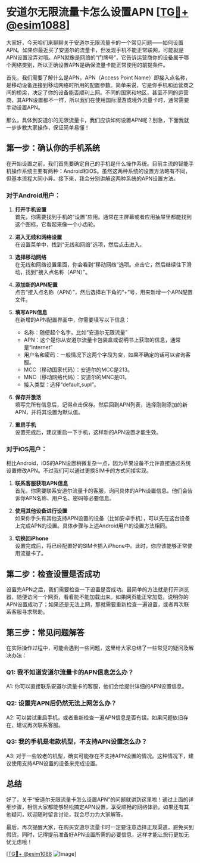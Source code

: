 # 安道尔无限流量卡怎么设置APN [[TG💪+ @esim1088](https://t.me/s/esim1088)]

大家好，今天咱们来聊聊关于安道尔无限流量卡的一个常见问题——如何设置APN。如果你最近买了安道尔的流量卡，但发现手机不能正常联网，可能就是APN设置没弄对哦。APN就像是网络的“门牌号”，它告诉运营商你的设备属于哪个网络类别，所以正确设置APN是确保流量卡能正常使用的前提条件。

首先，我们需要了解什么是APN。APN（Access Point Name）即接入点名称，是移动设备连接到移动网络时所用的配置参数。简单来说，它是你手机和运营商之间的桥梁，决定了你的设备能否顺利上网。不同的国家和地区，甚至不同的运营商，其APN设置都不一样，所以我们在使用国际漫游或境外流量卡时，通常需要手动设置APN。

那么，具体到安道尔的无限流量卡，我们应该如何设置APN呢？别急，下面我就一步步教大家操作，保证简单易懂！

## 第一步：确认你的手机系统

在开始设置之前，我们首先要确定自己的手机是什么操作系统。目前主流的智能手机操作系统主要有两种：Android和iOS。虽然这两种系统的设置方法略有不同，但基本流程大同小异。接下来，我会分别讲解这两种系统的APN设置方法。

### 对于Android用户：

1. **打开手机设置**  
   首先，你需要找到手机的“设置”应用。通常在主屏幕或者应用抽屉里都能找到这个图标，它看起来像一个小齿轮。

2. **进入无线和网络设置**  
   在设置菜单中，找到“无线和网络”选项，然后点击进入。

3. **选择移动网络**  
   在无线和网络设置里面，你会看到“移动网络”选项。点击它，然后继续往下滑动，找到“接入点名称（APN）”。

4. **添加新的APN配置**  
   点击“接入点名称（APN）”，然后选择右下角的“+”号，用来新增一个APN配置文件。

5. **填写APN信息**  
   在新增的APN配置界面中，你需要填写以下信息：
   - 名称：随便起个名字，比如“安道尔无限流量”
   - APN：这个是你从安道尔流量卡包装盒或说明书上获取的信息，通常是“internet”
   - 用户名和密码：一般情况下这两个字段为空，如果不确定的话可以咨询客服。
   - MCC（移动国家代码）：安道尔的MCC是213。
   - MNC（移动网络代码）：安道尔的MNC是01。
   - 接入类型：选择“default,supl”。

6. **保存并激活**  
   填写完所有信息后，记得点击保存。然后回到APN列表，选择刚刚添加的新APN，并将其设置为默认值。

7. **重启手机**  
   设置完成后，建议重启一下手机，这样新的APN设置才能生效。

### 对于iOS用户：

相比Android，iOS的APN设置稍微复杂一点，因为苹果设备不允许直接通过系统设置修改APN。不过我们可以通过更换SIM卡的方式间接实现。

1. **联系客服获取APN信息**  
   首先，你需要联系安道尔流量卡的客服，询问具体的APN设置信息。他们会告诉你APN名称、用户名、密码等必要信息。

2. **使用其他设备进行设置**  
   如果你手头有其他支持APN设置的设备（比如安卓手机），可以先在这台设备上完成APN的设置。具体步骤与上述Android用户的设置方法相同。

3. **切换回iPhone**  
   设置完成后，将已经配置好的SIM卡插入iPhone中。此时，你应该能够正常使用流量卡了。

## 第二步：检查设置是否成功

设置完APN之后，我们需要检查一下设置是否成功。最简单的方法就是打开浏览器，随便访问一个网页，看看能不能加载出来。如果网页能正常加载，说明你的APN设置成功了；如果还是无法上网，那就需要重新检查一遍设置，或者再次联系客服寻求帮助。

## 第三步：常见问题解答

在实际操作过程中，可能会遇到一些问题，这里给大家总结了一些常见的疑问及解决办法：

### Q1: 我不知道安道尔流量卡的APN信息怎么办？
A1: 你可以直接联系安道尔流量卡的客服，他们会给提供详细的APN设置信息。

### Q2: 设置完APN后仍然无法上网怎么办？
A2: 可以尝试重启手机，或者重新检查一遍APN信息是否有误。如果问题依旧存在，建议再次联系客服。

### Q3: 我的手机是老款机型，不支持APN设置怎么办？
A3: 对于一些较老的机型，确实可能存在不支持APN设置的情况。这种情况下，建议使用支持APN设置的设备来完成设置。

## 总结

好了，关于“安道尔无限流量卡怎么设置APN”的问题就讲到这里啦！通过上面的详细步骤，相信大家都能够轻松搞定APN设置，享受顺畅的网络体验。如果还有其他疑问，欢迎随时留言讨论，我会尽力为大家解答。

最后，再次提醒大家，在购买安道尔流量卡时一定要注意选择正规渠道，避免买到假货。同时，记得提前准备好APN设置所需的必要信息，这样才能让旅行更加无忧无虑哦！

[[TG💪+ @esim1088](https://t.me/s/esim1088) ![Image](https://i.postimg.cc/4NQfJmqS/Snipaste-2025-05-13-00-14-12.png)]